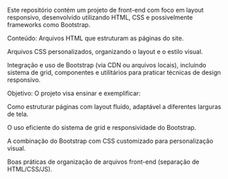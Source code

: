 Este repositório contém um projeto de front-end com foco em layout responsivo, desenvolvido utilizando HTML, CSS e possivelmente frameworks como Bootstrap.

 Conteúdo:
Arquivos HTML que estruturam as páginas do site.

Arquivos CSS personalizados, organizando o layout e o estilo visual.

Integração e uso de Bootstrap (via CDN ou arquivos locais), incluindo sistema de grid, componentes e utilitários para praticar técnicas de design responsivo.

 Objetivo:
O projeto visa ensinar e exemplificar:

Como estruturar páginas com layout fluido, adaptável a diferentes larguras de tela.

O uso eficiente do sistema de grid e responsividade do Bootstrap.

A combinação do Bootstrap com CSS customizado para personalização visual.

Boas práticas de organização de arquivos front-end (separação de HTML/CSS/JS).
